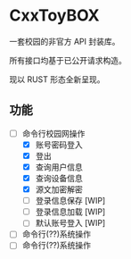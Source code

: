 # CxxToyBOX

一套校园的非官方 API 封装库。

所有接口均基于已公开请求构造。

现以 RUST 形态全新呈现。

## 功能

- [ ] 命令行校园网操作
  - [x] 账号密码登入
  - [x] 登出
  - [x] 查询用户信息
  - [x] 查询设备信息
  - [x] 源文加密解密
  - [ ] 登录信息保存 [WIP]
  - [ ] 登录信息加载 [WIP]
  - [ ] 默认账号登入 [WIP]
- [ ] 命令行(??)系统操作
- [ ] 命令行(??)系统操作
